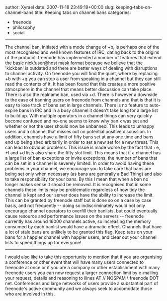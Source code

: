 author: Xyrael
date: 2007-11-18 23:49:19+00:00
slug: keeping-tabs-on-channel-bans
title: Keeping tabs on channel bans
categories:
- freenode
- philosophy
- social
---

The channel ban, initiated with a mode change of +b, is perhaps one of the most recognised and well known features of IRC, dating back to the origins of the protocol. freenode has implemented a number of features that extend the basic nick!user@host mask format because we believe that the 'kickban' is outdated and there are better ways of dealing with disruptions to channel activity. On freenode you will find the quiet, where by replacing +b with +q you can stop a user from speaking in a channel but they can still read the contents of it. It has been found that this creates a more positive atmosphere in the channel that means better discussion can take place. There is also the realname ban, used via +d.
There is however a downside to the ease of banning users on freenode from channels and that is that it is easy to lose track of bans set in large channels. There is no feature to auto-expire bans in IRC and in a busy channel it doesn't take long for a large list to build up. With multiple operators in a channel things can very quickly become confused and no-one seems to know why ban x was set and whether or not the user should now be unbanned. This leads to unhappy users and a channel that misses out on potential positive discussion. In addition, channels have a limit of fifty bans set at any one time and bans end up being shed arbitarily in order to set a new set for a new threat. This can lead to obvious problems.
This issue is made worse by the fact that +e, +I and +d lists also share the fifty slot limit. This means that if a channel has a large list of ban exceptions or invite exceptions, the number of bans that can be set in a channel is severely limited. In order to avoid having these problems in your channel, we encourage you to take care that bans are being set only when necessary (as bans are generally a Bad Thing) and also to take responsibility for your bans. By this I mean that when a ban no longer makes sense it should be removed.
It is recognised that in some channels these limits may be problematic regardless of how tidy the channel is kept and our server does have the ability to increase the limit. This can be granted by freenode staff but is done so on a case by case basis, and not frequently -- doing so indiscriminately would not only encourage channel operators to overfill their banlists, but could eventually cause resource and performance issues on the servers -- freenode currently has around 16000 channels active, so increasing the memory consumed by each banlist would have a dramatic effect.  Channels that have a lot of stale bans are unlikely to be granted this flag. Keep tabs on your bans for a happier channel with happier users, and clear out your channel lists to speed things up for everyone!


* * *

I would also like to take this opportunity to mention that if you are organising a conference or other event that will have many users connected to freenode at once or if you are a company or other establishment with many freenode users you can now request a larger connection limit by e-mailing your request, details and reasoning to ilines AT // NOSPAM \\ freenode DOT net. Conferences and large networks of users provide a substantial part of freenode's active community and we always seek to accomodate those who are involved in this.
